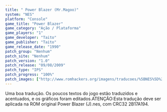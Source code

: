 ```yaml
---
title: " Power Blazer (Mr.Magoo)"
system: "NES"
platform: "Console"
game_title: "Power Blazer"
game_category: "Ação / Plataforma"
game_players: "1"
game_developer: "Taito"
game_publisher: "Taito"
game_release_date: "1990"
patch_group: "Nenhum"
patch_site: "Nenhum"
patch_version: "1.0"
patch_release: "09/08/2009"
patch_type: "IPS"
patch_progress: "100%"
patch_images: ["http://www.romhackers.org/imagens/traducoes/%5BNES%5D%20Power%20Blazer%20-%20Mr.Magoo%20-%201.png","http://www.romhackers.org/imagens/traducoes/%5BNES%5D%20Power%20Blazer%20-%20Mr.Magoo%20-%202.png","http://www.romhackers.org/imagens/traducoes/%5BNES%5D%20Power%20Blazer%20-%20Mr.Magoo%20-%203.png"]
---
```

Uma boa tradução. Os poucos textos do jogo estão traduzidos e acentuados, e os gráficos foram editados.ATENÇÃO:Esta tradução deve ser aplicada na ROM original Power Blazer (J).nes, com CRC32 2B17A194.